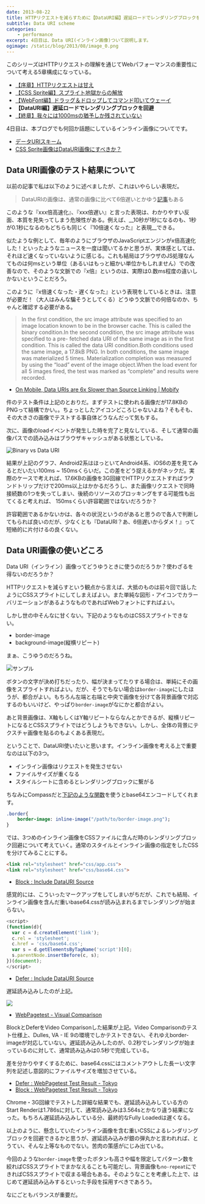 ```yaml
---
date: 2013-08-22
title: HTTPリクエストを減らすために【DataURI編】遅延ロードでレンダリングブロックを回避
subtitle: Data URI scheme
categories: 
    - performance
excerpt: 4日目は、Data URI(インライン画像)ついて説明します。
ogimage: /static/blog/2013/08/image_0.png
---
```


このシリーズはHTTPリクエストの理解を通じてWebパフォーマンスの重要性について考える5章構成になっている。

+ [【序章】HTTPリクエストは甘え](/mol/log/reduce-http-requests-overview/)
+ [【CSS Sprite編】スプライト地獄からの解放](/mol/log/reduce-http-requests-css-sprite/)
+ [【WebFont編】ドラッグ＆ドロップしてコマンド叩いてウェーイ](/mol/log/reduce-http-requests-webfont/)
+ __【DataURI編】遅延ロードでレンダリングブロックを回避__
+ [【終章】我々には1000msの猶予しか残されていない](/mol/log/reduce-http-requests-one-second/)

4日目は、本ブログでも何回か話題にしているインライン画像についてです。

+ [データURIスキーム](/mol/log/data-uri-scheme/)
+ [CSS Sprite画像はDataURI画像にすべきか？](/mol/log/sprite-image-vs-inline-image/)

## Data URI画像のテスト結果について

以前の記事で私は以下のように述べましたが、これはいやらしい表現だ。

> DataURIの画像は、通常の画像に比べて6倍遅いとかゆう[記事](http://www.mobify.com/blog/data-uris-are-slow-on-mobile/)もある

このような『xxx倍高速化』、『xxx倍遅い』と言った表現は、わかりやすい反面、本質を見失ってしまう危険性がある。例えば、__10秒が1秒になるのも、1秒が0.1秒になるのもどちらも同じく『10倍速くなった』と表現__できる。

似たような例として、毎年のようにブラウザのJavaScriptエンジンがx倍高速化した！といったようなニュースを一度は聞いてるかと思うが、実体感としては、それほど速くなっていないように感じる。これも結局はブラウザのJS処理なんてものは何msという単位（あるいはもっと細かい単位かもしれません）での改善なので、そのような文脈での『x倍』というのは、実際は0.数ms程度の違いしかないということだろう。

このように『x倍速くなった・遅くなった』という表現をしているときは、注意が必要だ！（大人はみんな騙そうとしてくる）どうゆう文脈での何倍なのか、ちゃんと確認する必要がある。

> In the first condition, the src image attribute was specified to an image location known to be in the browser cache. This is called the binary condition.In the second condition, the src image attribute was specified to a pre- fetched data URI of the same image as in the first condition. This is called the data URI condition.Both conditions used the same image, a 17.8kB PNG. In both conditions, the same image was materialized 5 times. Materialization completion was measured by using the “load” event of the image object.When the load event for all 5 images fired, the test was marked as “complete” and results were recorded.

+ [On Mobile, Data URIs are 6x Slower than Source Linking | Mobify](http://www.mobify.com/blog/data-uris-are-slow-on-mobile/)

件のテスト条件は上記のとおりだ。まずテストに使われる画像だが17.8KBのPNGって結構でかい。。ちょっとしたアイコンどころじゃないよね？そもそも、その大きさの画像でテストする事自体どうなんだって気もする。

次に、画像のloadイベントが発生した時を完了と見なしている、そして通常の画像パスでの読み込みはブラウザキャッシュがある状態としている。

![Binary vs Data URI](/static/blog/2013/08/image_0.png)

結果が上記のグラフ、Android2系はほっといてAndroid4系、iOS6の差を見てみるとだいたい100ms ~ 150msくらいだ。この差をどう捉えるかがネックだ。実際のケースで考えれば、17.6KBの画像を3G回線でHTTPリクエストすればラウンドトリップだけで200ms以上はかかるだろうし、また画像リクエストで同時接続数の1つを失ってしまい、後続のリソースのブロッキングをする可能性も出てくると考えれば、 150msくらい許容範囲ではないだろうか？

許容範囲であるかないかは、各々の状況というのがあると思うので各人で判断してもられば良いのだが、少なくとも『DataURI？あ、6倍遅いからダメ！』って短絡的に片付けるの良くない。


## Data URI画像の使いどころ

Data URI（インライン）画像ってどうゆうときに使うのだろうか？使わざるを得ないのだろうか？

HTTPリクエストを減らすという観点から言えば、大抵のものは前々回で話したようにCSSスプライトにしてしまえばよい。また単純な図形・アイコンでカラーバリエーションがあるようなものであればWebフォントにすればよい。

しかし世の中そんなに甘くない。下記のようなものはCSSスプライトできない。

+ border-image
+ background-image(縦横リピート)

まぁ、こうゆうのだろうね。

![サンプル](/static/blog/2013/08/ss1.png)

ボタンの文字が決め打ちだったり、幅が決まってたりする場合は、単純にその画像をスプライトすればよい。だが、そうでもない場合は`border-image`にしたほうが、都合がよい。もちろん左端と右端と中央で画像を分けて各背景画像で対応するのもいいけど、やっぱり`border-image`がなにかと都合がよい。

あと背景画像は、X軸もしくはY軸リピートならなんとかできるが、縦横リピートになるとCSSスプライトではどうしようもできない。しかし、全体の背景にテクスチャ画像を貼るのもよくある表現だ。

ということで、DataURI使いたいと思います。インライン画像を考える上で重要なのは以下の3つ。

+ インライン画像はリクエストを発生させない
+ ファイルサイズが重くなる
+ スタイルシートに含めるとレンダリングブロックに繋がる

ちなみにCompassだと[下記のような関数](http://compass-style.org/reference/compass/helpers/inline-data/)を使うとbase64エンコードしてくれます。

```sass
.border{
    border-image: inline-image("/path/to/border-image.png");
}
```

では、3つめのインライン画像をCSSファイルに含んだ時のレンダリングブロック回避について考えていく。通常のスタイルとインライン画像の指定をしたCSSを分けてみることにする。

```html
<link rel="stylesheet" href="css/app.css">
<link rel="stylesheet" href="css/base64.css">
```

+ [Block : Include DataURI Source](https://dl.dropboxusercontent.com/u/356242/test/include-datauri/block.html)

感覚的には、こういったマークアップをしてしまいがちだが、これでも結局、インライン画像を含んだ重いbase64.cssが読み込まれるまでレンダリングが始まらない。

```javascript
<script>
(function(d){
  var c = d.createElement('link');
  c.rel = 'stylesheet';
  c.href = 'css/base64.css';
  var s = d.getElementsByTagName('script')[0];
  s.parentNode.insertBefore(c, s);
})(document);
</script>
```
+ [Defer : Include DataURI Source](https://dl.dropboxusercontent.com/u/356242/test/include-datauri/index.html)

遅延読み込みしたのが上記。

![](/static/blog/2013/08/ss11.png)

+ [WebPagetest - Visual Comparison](http://www.webpagetest.org/video/compare.php?tests=130815_WY_66F,130815_9R_66G)

BlockとDeferをVideo Comparisonした結果が上記。Video Comparisonのテスト仕様上、Dulles, VA - IE 9の環境でしかテストできない、それゆえborder-imageが対応していない。遅延読み込みしたのが、0.2秒でレンダリングが始まっているのに対して、通常読み込みは0.5秒で完成している。

差を分かりやすくするために、base64.cssにはコメントアウトした長ーい文字列を記述し意図的にファイルサイズを増加させている。

+ [Defer : WebPagetest Test Result - Tokyo](http://www.webpagetest.org/result/130815_HC_66Z/)
+ [Block : WebPagetest Test Result - Tokyo](http://www.webpagetest.org/result/130817_22_D68/)

Chrome・3G回線でテストした詳細な結果でも、遅延読み込みしている方のStart Renderは1.786sに対して、通常読み込みは3.564sとかなり違う結果になった。もちろん遅延読み込みしている分、最終的なFully Loadedは遅くなる。

以上のように、懸念していたインライン画像を含む重いCSSによるレンダリングブロックを回避できるかと思うが、遅延読み込みが銀の弾丸かと言われれば、とうてい、そんな上等なものでない。苦肉の策感がにじみ出ている。

今回のような`border-image`を使ったボタンも高さや幅を限定してパターン数を絞ればCSSスプライトでまかなえることも可能だし、背景画像も`no-repeat`にできればCSSスプライトで収まる場合もある。そのようなことを考慮した上で、はじめて遅延読み込みするといった手段を採用すべきであろう。

なにごともバランスが重要だ。

